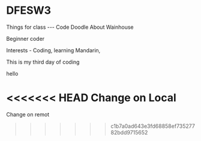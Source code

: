# DFESW3
Things for class --- Code Doodle
About Wainhouse

Beginner coder 

Interests - Coding, learning Mandarin, 

This is my third day of coding

hello

<<<<<<< HEAD
Change on Local
=======

Change on remot
>>>>>>> c1b7a0ad643e3fd68858ef73527782bdd9715652
